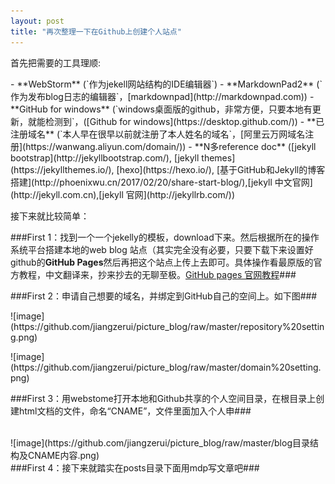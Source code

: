 ```yaml
---
layout: post
title: "再次整理一下在Github上创建个人站点"
---
```


<p>
首先把需要的工具理顺:
</p>
- **WebStorm** 
(`作为jekell网站结构的IDE编辑器`) 
- **MarkdownPad2** (`作为发布blog日志的编辑器`，[markdownpad](http://markdownpad.com))
- **GitHub for windows** (`windows桌面版的github，非常方便，只要本地有更新，就能检测到`，([Github for windows](https://desktop.github.com/))
- **已注册域名** (`本人早在很早以前就注册了本人姓名的域名`，[阿里云万网域名注册](https://wanwang.aliyun.com/domain/))
- **N多reference doc** 
([jekyll bootstrap](http://jekyllbootstrap.com/), [jekyll themes](https://jekyllthemes.io/), [hexo](https://hexo.io/), [基于GitHub和Jekyll的博客搭建](http://phoenixwu.cn/2017/02/20/share-start-blog/),[jekyll 中文官网](http://jekyll.com.cn),[jekyll 官网](http://jekyllrb.com/))

接下来就比较简单：

###First 1：找到一个一个jekelly的模板，download下来。然后根据所在的操作系统平台搭建本地的web blog 站点（其实完全没有必要，只要下载下来设置好github的**GitHub Pages**然后再把这个站点上传上去即可。具体操作看最原版的官方教程，中文翻译来，抄来抄去的无聊至极。[GitHub pages 官网教程](https://pages.github.com/)###
<br>

###First 2：申请自己想要的域名，并绑定到GitHub自己的空间上。如下图###
<p>
![image](https://github.com/jiangzerui/picture_blog/raw/master/repository%20setting.png)
<p>
![image](https://github.com/jiangzerui/picture_blog/raw/master/domain%20setting.png)
<br>

###First 3：用webstome打开本地和Github共享的个人空间目录，在根目录上创建html文档的文件，命名“CNAME”，文件里面加入个人申###
<p>
<br>
![image](https://github.com/jiangzerui/picture_blog/raw/master/blog目录结构及CNAME内容.png)

<br>
###First 4：接下来就踏实在posts目录下面用mdp写文章吧###